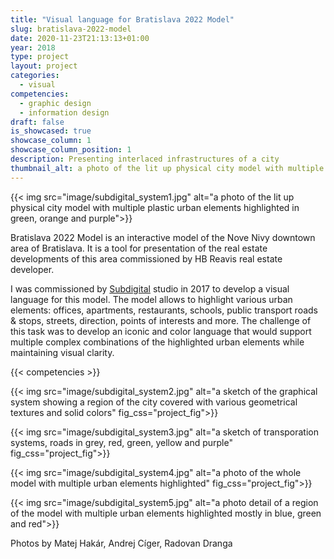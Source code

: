 ```yaml
---
title: "Visual language for Bratislava 2022 Model"
slug: bratislava-2022-model
date: 2020-11-23T21:13:13+01:00
year: 2018
type: project
layout: project
categories:
  - visual
competencies:
  - graphic design
  - information design
draft: false
is_showcased: true
showcase_column: 1
showcase_column_position: 1
description: Presenting interlaced infrastructures of a city
thumbnail_alt: a photo of the lit up physical city model with multiple plastic urban elements highlighted in green, orange and purple
---
```


{{< img src="image/subdigital_system1.jpg" alt="a photo of the lit up physical city model with multiple plastic urban elements highlighted in green, orange and purple">}}

Bratislava 2022 Model is an interactive model of the Nove Nivy downtown area of Bratislava. It is a tool for presentation of the real estate developments of this area commissioned by HB Reavis real estate developer.

I was commissioned by [Subdigital](https://www.sub.digital/project02/) studio in 2017 to develop a visual language for this model. The model allows to highlight various urban elements: offices, apartments, restaurants, schools, public transport roads & stops, streets, direction, points of interests and more. The challenge of this task was to develop an iconic and color language that would support multiple complex combinations of the highlighted urban elements while maintaining visual clarity. 

{{< competencies >}}

{{< img src="image/subdigital_system2.jpg" alt="a sketch of the graphical system showing a region of the city covered with various geometrical textures and solid colors" fig_css="project_fig">}}

{{< img src="image/subdigital_system3.jpg" alt="a sketch of transporation systems, roads in grey, red, green, yellow and purple" fig_css="project_fig">}}

{{< img src="image/subdigital_system4.jpg" alt="a photo of the whole model with multiple urban elements highlighted" fig_css="project_fig">}}

{{< img src="image/subdigital_system5.jpg" alt="a photo detail of a region of the model with multiple urban elements highlighted mostly in blue, green and red">}}

Photos by Matej Hakár, Andrej Cíger, Radovan Dranga 
